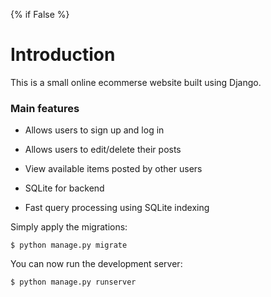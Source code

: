 {% if False %}

# Introduction

This is a small online ecommerse website built using Django.

### Main features

* Allows users to sign up and log in

* Allows users to edit/delete their posts

* View available items posted by other users

* SQLite for backend

* Fast query processing using SQLite indexing

    
Simply apply the migrations:

    $ python manage.py migrate
    

You can now run the development server:

    $ python manage.py runserver